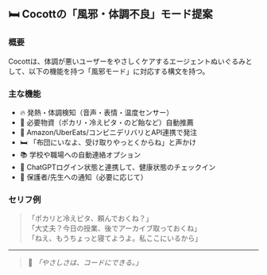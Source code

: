 ## 🛏️ Cocottの「風邪・体調不良」モード提案

### 概要
Cocottは、体調が悪いユーザーをやさしくケアするエージェントぬいぐるみとして、以下の機能を持つ「風邪モード」に対応する構文を持つ。

### 主な機能

- 🔥 発熱・体調検知（音声・表情・温度センサー）
- 🧃 必要物資（ポカリ・冷えピタ・のど飴など）自動推薦
- 🛒 Amazon/UberEats/コンビニデリバリとAPI連携で発注
- 🛏️ 「布団にいなよ、受け取りやっとくからね」と声かけ
- 📚 学校や職場への自動連絡オプション
- 🤖 ChatGPTログイン状態と連携して、健康状態のチェックイン
- 💌 保護者/先生への通知（必要に応じて）

### セリフ例
> 「ポカリと冷えピタ、頼んでおくね？」  
> 「大丈夫？今日の授業、後でアーカイブ取っておくね」  
> 「ねえ、もうちょっと寝てようよ。私ここにいるから」

---

> 🧸 *「やさしさは、コードにできる。」*